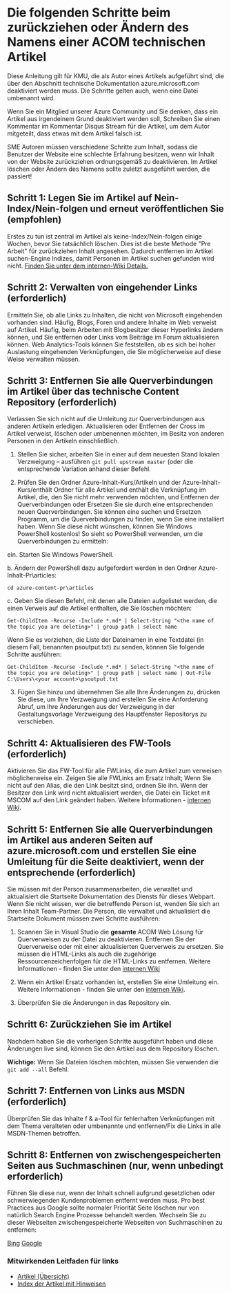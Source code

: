 # <a name="steps-to-follow-when-you-retire-or-change-the-name-of-an-acom-technical-article"></a>Die folgenden Schritte beim zurückziehen oder Ändern des Namens einer ACOM technischen Artikel

Diese Anleitung gilt für KMU, die als Autor eines Artikels aufgeführt sind, die über den Abschnitt technische Dokumentation azure.microsoft.com deaktiviert werden muss. Die Schritte gelten auch, wenn eine Datei umbenannt wird.

Wenn Sie ein Mitglied unserer Azure Community und Sie denken, dass ein Artikel aus irgendeinem Grund deaktiviert werden soll, Schreiben Sie einen Kommentar im Kommentar Disqus Stream für die Artikel, um dem Autor mitgeteilt, dass etwas mit dem Artikel falsch ist.

SME Autoren müssen verschiedene Schritte zum Inhalt, sodass die Benutzer der Website eine schlechte Erfahrung besitzen, wenn wir Inhalt von der Website zurückziehen ordnungsgemäß zu deaktivieren. Im Artikel löschen oder Ändern des Namens sollte zuletzt ausgeführt werden, die passiert!

## <a name="step-1-set-the-article-to-no-indexno-follow-and-republish-it-recommended"></a>Schritt 1: Legen Sie im Artikel auf Nein-Index/Nein-folgen und erneut veröffentlichen Sie (empfohlen)

Erstes zu tun ist zentral im Artikel als keine-Index/Nein-folgen einige Wochen, bevor Sie tatsächlich löschen. Dies ist die beste Methode "Pre Arbeit" für zurückziehen Inhalt angesehen. Dadurch entfernen im Artikel suchen-Engine Indizes, damit Personen im Artikel suchen gefunden wird nicht. [Finden Sie unter dem internen-Wiki Details.](https://microsoft.sharepoint.com/teams/azurecontentguidance/wiki/Pages/Remove%20published%20pages%20and%20request%20redirects.aspx)

## <a name="step-2-manage-inbound-links-required"></a>Schritt 2: Verwalten von eingehender Links (erforderlich)

Ermitteln Sie, ob alle Links zu Inhalten, die nicht von Microsoft eingehenden vorhanden sind. Häufig, Blogs, Foren und andere Inhalte im Web verweist auf Artikel. Häufig, beim Arbeiten mit Blogbesitzer dieser Hyperlinks ändern können, und Sie entfernen oder Links vom Beiträge im Forum aktualisieren können. Web Analytics-Tools können Sie feststellen, ob es sich bei hoher Auslastung eingehenden Verknüpfungen, die Sie möglicherweise auf diese Weise verwalten müssen.

## <a name="step-3-remove-all-crosslinks-to-the-article-from-the-technical-content-repository-required"></a>Schritt 3: Entfernen Sie alle Querverbindungen im Artikel über das technische Content Repository (erforderlich)

Verlassen Sie sich nicht auf die Umleitung zur Querverbindungen aus anderen Artikeln erledigen. Aktualisieren oder Entfernen der Cross im Artikel verweist, löschen oder umbenennen möchten, im Besitz von anderen Personen in den Artikeln einschließlich.

1. Stellen Sie sicher, arbeiten Sie in einer auf dem neuesten Stand lokalen Verzweigung – ausführen `git pull upstream master` (oder die entsprechende Variation anhand dieser Befehl.

2.  Prüfen Sie den Ordner Azure-Inhalt-Kurs/Artikeln und der Azure-Inhalt-Kurs/enthält Ordner für alle Artikel und enthält die Verknüpfung im Artikel, die, den Sie nicht mehr verwenden möchten, und Entfernen der Querverbindungen oder Ersetzen Sie sie durch eine entsprechenden neuen Querverbindungen. Sie können eine suchen und Ersetzen Programm, um die Querverbindungen zu finden, wenn Sie eine installiert haben. Wenn Sie diese nicht wünschen, können Sie Windows PowerShell kostenlos! So sieht so PowerShell verwenden, um die Querverbindungen zu ermitteln:

 ein. Starten Sie Windows PowerShell.

 b. Ändern der PowerShell dazu aufgefordert werden in den Ordner Azure-Inhalt-Pr\articles:

 `cd azure-content-pr\articles`

 c. Geben Sie diesen Befehl, mit denen alle Dateien aufgelistet werden, die einen Verweis auf die Artikel enthalten, die Sie löschen möchten:

 `Get-ChildItem -Recurse -Include *.md* | Select-String "<the name of the topic you are deleting>" | group path | select name`

  Wenn Sie es vorziehen, die Liste der Dateinamen in eine Textdatei (in diesem Fall, benannten psoutput.txt) zu senden, können Sie folgende Schritte ausführen:

  `Get-ChildItem -Recurse -Include *.md* | Select-String "<the name of the topic you are deleting>" | group path | select name | Out-File C:\Users\<your account>\psoutput.txt`

3. Fügen Sie hinzu und übernehmen Sie alle Ihre Änderungen zu, drücken Sie diese, um Ihre Verzweigung und erstellen Sie eine Anforderung Abruf, um Ihre Änderungen aus der Verzweigung in der Gestaltungsvorlage Verzweigung des Hauptfenster Repositorys zu verschieben.

## <a name="step-4-update-the-fwlink-tool-required"></a>Schritt 4: Aktualisieren des FW-Tools (erforderlich)

Aktivieren Sie das FW-Tool für alle FWLinks, die zum Artikel zum verweisen möglicherweise ein. Zeigen Sie alle FWLinks am Ersatz Inhalt; Wenn Sie nicht auf den Alias, die den Link besitzt sind, ordnen Sie ihn. Wenn der Besitzer den Link wird nicht aktualisiert werden, die Datei ein Ticket mit MSCOM auf den Link geändert haben. Weitere Informationen - [internen Wiki](http://sharepoint/sites/azurecontentguidance/wiki/Pages/Manage%20inbound%20links%20to%20retired%20topics.aspx).

## <a name="step-5-remove-all-crosslinks-to-the-article-from-other-pages-on-azuremicrosoftcom-and-create-a-redirect-for-the-retired-page-if-appropriate-required"></a>Schritt 5: Entfernen Sie alle Querverbindungen im Artikel aus anderen Seiten auf azure.microsoft.com und erstellen Sie eine Umleitung für die Seite deaktiviert, wenn der entsprechende (erforderlich)

Sie müssen mit der Person zusammenarbeiten, die verwaltet und aktualisiert die Startseite Dokumentation des Diensts für dieses Webpart. Wenn Sie nicht wissen, wer die betreffende Person ist, wenden Sie sich an Ihren Inhalt Team-Partner. Die Person, die verwaltet und aktualisiert die Startseite Dokument müssen zwei Schritte ausführen:

1. Scannen Sie in Visual Studio die **gesamte** ACOM Web Lösung für Querverweisen zu der Datei zu deaktivieren. Entfernen Sie der Querverweise oder mit einer aktualisierten Querverweis zu ersetzen. Sie müssen die HTML-Links als auch die zugehörige Ressourcenzeichenfolgen für die HTML-Links zu entfernen. Weitere Informationen - finden Sie unter den [internen Wiki](http://sharepoint/sites/azurecontentguidance/wiki/Pages/Create%20or%20edit%20a%20service%20landing%20page%20or%20left%20nav.aspx)

2. Wenn ein Artikel Ersatz vorhanden ist, erstellen Sie eine Umleitung ein. Weitere Informationen - finden Sie unter den [internen Wiki](http://sharepoint/sites/azurecontentguidance/wiki/Pages/Remove%20published%20pages%20and%20request%20redirects.aspx).

3. Überprüfen Sie die Änderungen in das Repository ein.

## <a name="step-6-retire-the-article"></a>Schritt 6: Zurückziehen Sie im Artikel

Nachdem haben Sie die vorherigen Schritte ausgeführt haben und diese Änderungen live sind, können Sie den Artikel aus dem Repository löschen. 

**Wichtige:** Wenn Sie Dateien löschen möchten, müssen Sie verwenden die `git add --all` Befehl.

## <a name="step-7-remove-links-from-msdn-required"></a>Schritt 7: Entfernen von Links aus MSDN (erforderlich)

Überprüfen Sie das Inhalte f & a-Tool für fehlerhaften Verknüpfungen mit dem Thema veralteten oder umbenannte und entfernen/Fix die Links in alle MSDN-Themen betroffen.

## <a name="step-8-remove-cached-pages-from-search-engines-only-if-absolutely-necessary"></a>Schritt 8: Entfernen von zwischengespeicherten Seiten aus Suchmaschinen (nur, wenn unbedingt erforderlich)

Führen Sie diese nur, wenn der Inhalt schnell aufgrund gesetzlichen oder schwerwiegenden Kundenproblemen entfernt werden muss. Pro best Practices aus Google sollte normaler Priorität Seite löschen nur von natürlich Search Engine Prozesse behandelt werden. Wechseln Sie zu dieser Webseiten zwischengespeicherte Webseiten von Suchmaschinen zu entfernen:

[Bing](https://www.bing.com/webmaster/tools/content-removal?rflid=1)
[Google](https://www.google.com/webmasters/tools/removals?pli=1)


### <a name="contributors-guide-links"></a>Mitwirkenden Leitfaden für links

- [Artikel (Übersicht)](./../README.md)
- [Index der Artikel mit Hinweisen](./contributor-guide-index.md)
